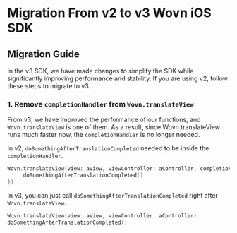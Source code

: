 # Migration From v2 to v3 Wovn iOS SDK

## Migration Guide
  
In the v3 SDK, we have made changes to simplify the SDK while significantly improving performance and stability. If you are using v2, follow these steps to migrate to v3.

### 1. Remove `completionHandler` from `Wovn.translateView`

From v3, we have improved the performance of our functions, and `Wovn.translateView` is one of them. As a result, since Wovn.translateView runs much faster now, the `completionHandler` is no longer needed.

In v2, `doSomethingAfterTranslationCompleted` needed to be inside the `completionHandler`.
```swift
Wovn.translateView(view: aView, viewController: aController, completionHandler: {
     doSomethingAfterTranslationCompleted()
})
```

In v3, you can just call `doSomethingAfterTranslationCompleted` right after `Wovn.translateView`.
```swift
Wovn.translateView(view: aView, viewController: aController)
doSomethingAfterTranslationCompleted()
```